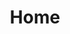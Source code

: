 ---
layout: home
title: Home
prev: false
next: false

# Meta property
head:
  - - meta
    - property: og:type
      content: website
  - - meta
    - property: og:title
      content: SPOONI Development
  - - meta
    - property: og:description
      content: Scripts & Mappings
  - - meta
    - name: title
      content: SPOONI Development
  - - meta
    - name: description
      content: Scripts & Mappings
  - - link
    - rel: icon
      type: image/png
      href: logo.png

# Hero section
hero:
  name: SPOONI
  text: Development
  image:
    src: /logo.png
    alt: SPOONI Development logo
  tagline: Scripts & Mappings
  actions:
    - theme: brand
      text: Store
      link: https://spooni-mapping.tebex.io/
    - theme: alt
      text: Props
      link: https://spooni.de/

# Features section
features:
  - icon: 💾
    title: Development
    details: Continuous development is a central aspect of our company. We place great importance on constantly improving our products and services to meet the changing needs of our customers. By investing in research and development, we aim for innovative solutions that not only meet current standards but also pave the way for the future. Our development processes are agile and flexible, allowing us to quickly respond to market demands and strengthen our competitiveness.
  - icon: 🤝
    title: Team
    details: Our team is the cornerstone of our success. We firmly believe that the collaboration of talented and motivated individuals is the key to outstanding performance. In our diverse team, individuals with different skills and backgrounds bring their unique perspectives. We promote open communication and a supportive environment to ensure that each team member can unleash their full potential. Together, we form a strong unit that successfully tackles the challenges of the ever-changing business world.
  - icon: ⚡
    title: Performance 
    details: Excellent performance is our benchmark for success. We strive for the highest quality in everything we do to exceed our customers' expectations. Through continuous monitoring and evaluating of our performance, we identify areas for optimization. We set clear goals and measurable KPIs to ensure that our company is on a path of continuous improvement. Consistent focus on high performance at all levels not only secures our present success but also paves the way for sustainable growth in the future.
---
